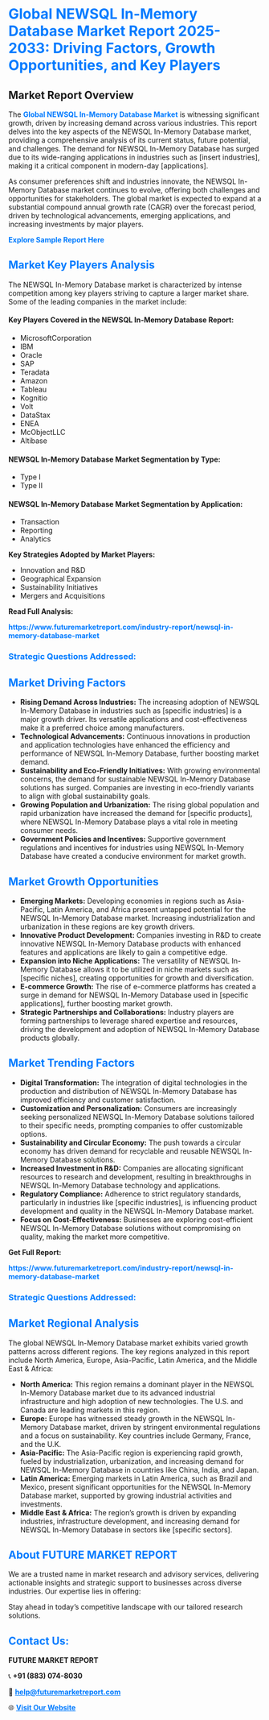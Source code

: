 <h1 style="color: #007BFF;">Global NEWSQL In-Memory Database Market Report 2025-2033: Driving Factors, Growth Opportunities, and Key Players</h1>

<section id="overview">
<h2>Market Report Overview</h2>
<p>The <a href="https://www.futuremarketreport.com/industry-report/newsql-in-memory-database-market" style="color: #007BFF; text-decoration: none;"><strong>Global NEWSQL In-Memory Database Market</strong></a> is witnessing significant growth, driven by increasing demand across various industries. This report delves into the key aspects of the NEWSQL In-Memory Database market, providing a comprehensive analysis of its current status, future potential, and challenges. The demand for NEWSQL In-Memory Database has surged due to its wide-ranging applications in industries such as [insert industries], making it a critical component in modern-day [applications].</p>
<p>As consumer preferences shift and industries innovate, the NEWSQL In-Memory Database market continues to evolve, offering both challenges and opportunities for stakeholders. The global market is expected to expand at a substantial compound annual growth rate (CAGR) over the forecast period, driven by technological advancements, emerging applications, and increasing investments by major players.</p>
</section>

<section id="overview">
<p><a href="https://www.futuremarketreport.com/request-sample/reportId=35773" style="color: #007BFF; text-decoration: none;"><strong>Explore Sample Report Here</strong></a></p>
</section>

<section id="key-players">
<h2 style="color: #007BFF;">Market Key Players Analysis</h2>
<p>The NEWSQL In-Memory Database market is characterized by intense competition among key players striving to capture a larger market share. Some of the leading companies in the market include:</p>
<h4>Key Players Covered in the NEWSQL In-Memory Database Report:</h4>
<ul><li>MicrosoftCorporation</li><li>IBM</li><li>Oracle</li><li>SAP</li><li>Teradata</li><li>Amazon</li><li>Tableau</li><li>Kognitio</li><li>Volt</li><li>DataStax</li><li>ENEA</li><li>McObjectLLC</li><li>Altibase</li></ul>
<h4>NEWSQL In-Memory Database Market Segmentation by Type:</h4>
<ul><li>Type I</li><li>Type II</li></ul>

<h4>NEWSQL In-Memory Database Market Segmentation by Application:</h4>
<ul><li>Transaction</li><li>Reporting</li><li>Analytics</li></ul>
<p><strong>Key Strategies Adopted by Market Players:</strong></p>
<ul>
<li>Innovation and R&D</li>
<li>Geographical Expansion</li>
<li>Sustainability Initiatives</li>
<li>Mergers and Acquisitions</li>
</ul>
</section>

<section>
<p><strong>Read Full Analysis: </strong></p><a href="https://www.futuremarketreport.com/industry-report/newsql-in-memory-database-market" style="color: #007BFF; text-decoration: none;"><strong>https://www.futuremarketreport.com/industry-report/newsql-in-memory-database-market</strong></a>
<h3 style="color: #007BFF;">Strategic Questions Addressed:</h3>
</section>

<section id="driving-factors">
<h2 style="color: #007BFF;">Market Driving Factors</h2>
<ul>
<li><strong>Rising Demand Across Industries:</strong> The increasing adoption of NEWSQL In-Memory Database in industries such as [specific industries] is a major growth driver. Its versatile applications and cost-effectiveness make it a preferred choice among manufacturers.</li>
<li><strong>Technological Advancements:</strong> Continuous innovations in production and application technologies have enhanced the efficiency and performance of NEWSQL In-Memory Database, further boosting market demand.</li>
<li><strong>Sustainability and Eco-Friendly Initiatives:</strong> With growing environmental concerns, the demand for sustainable NEWSQL In-Memory Database solutions has surged. Companies are investing in eco-friendly variants to align with global sustainability goals.</li>
<li><strong>Growing Population and Urbanization:</strong> The rising global population and rapid urbanization have increased the demand for [specific products], where NEWSQL In-Memory Database plays a vital role in meeting consumer needs.</li>
<li><strong>Government Policies and Incentives:</strong> Supportive government regulations and incentives for industries using NEWSQL In-Memory Database have created a conducive environment for market growth.</li>
</ul>
</section>

<section id="growth-opportunities">
<h2 style="color: #007BFF;">Market Growth Opportunities</h2>
<ul>
<li><strong>Emerging Markets:</strong> Developing economies in regions such as Asia-Pacific, Latin America, and Africa present untapped potential for the NEWSQL In-Memory Database market. Increasing industrialization and urbanization in these regions are key growth drivers.</li>
<li><strong>Innovative Product Development:</strong> Companies investing in R&D to create innovative NEWSQL In-Memory Database products with enhanced features and applications are likely to gain a competitive edge.</li>
<li><strong>Expansion into Niche Applications:</strong> The versatility of NEWSQL In-Memory Database allows it to be utilized in niche markets such as [specific niches], creating opportunities for growth and diversification.</li>
<li><strong>E-commerce Growth:</strong> The rise of e-commerce platforms has created a surge in demand for NEWSQL In-Memory Database used in [specific applications], further boosting market growth.</li>
<li><strong>Strategic Partnerships and Collaborations:</strong> Industry players are forming partnerships to leverage shared expertise and resources, driving the development and adoption of NEWSQL In-Memory Database products globally.</li>
</ul>
</section>

<section id="trending-factors">
<h2 style="color: #007BFF;">Market Trending Factors</h2>
<ul>
<li><strong>Digital Transformation:</strong> The integration of digital technologies in the production and distribution of NEWSQL In-Memory Database has improved efficiency and customer satisfaction.</li>
<li><strong>Customization and Personalization:</strong> Consumers are increasingly seeking personalized NEWSQL In-Memory Database solutions tailored to their specific needs, prompting companies to offer customizable options.</li>
<li><strong>Sustainability and Circular Economy:</strong> The push towards a circular economy has driven demand for recyclable and reusable NEWSQL In-Memory Database solutions.</li>
<li><strong>Increased Investment in R&D:</strong> Companies are allocating significant resources to research and development, resulting in breakthroughs in NEWSQL In-Memory Database technology and applications.</li>
<li><strong>Regulatory Compliance:</strong> Adherence to strict regulatory standards, particularly in industries like [specific industries], is influencing product development and quality in the NEWSQL In-Memory Database market.</li>
<li><strong>Focus on Cost-Effectiveness:</strong> Businesses are exploring cost-efficient NEWSQL In-Memory Database solutions without compromising on quality, making the market more competitive.</li>
</ul>
</section>

<section>
<p><strong>Get Full Report: </strong></p><a href="https://www.futuremarketreport.com/industry-report/newsql-in-memory-database-market" style="color: #007BFF; text-decoration: none;"><strong>https://www.futuremarketreport.com/industry-report/newsql-in-memory-database-market</strong></a>
<h3 style="color: #007BFF;">Strategic Questions Addressed:</h3>
</section>


<section id="regional-analysis">
<h2 style="color: #007BFF;">Market Regional Analysis</h2>
<p>The global NEWSQL In-Memory Database market exhibits varied growth patterns across different regions. The key regions analyzed in this report include North America, Europe, Asia-Pacific, Latin America, and the Middle East & Africa:</p>
<ul>
<li><strong>North America:</strong> This region remains a dominant player in the NEWSQL In-Memory Database market due to its advanced industrial infrastructure and high adoption of new technologies. The U.S. and Canada are leading markets in this region.</li>
<li><strong>Europe:</strong> Europe has witnessed steady growth in the NEWSQL In-Memory Database market, driven by stringent environmental regulations and a focus on sustainability. Key countries include Germany, France, and the U.K.</li>
<li><strong>Asia-Pacific:</strong> The Asia-Pacific region is experiencing rapid growth, fueled by industrialization, urbanization, and increasing demand for NEWSQL In-Memory Database in countries like China, India, and Japan.</li>
<li><strong>Latin America:</strong> Emerging markets in Latin America, such as Brazil and Mexico, present significant opportunities for the NEWSQL In-Memory Database market, supported by growing industrial activities and investments.</li>
<li><strong>Middle East & Africa:</strong> The region’s growth is driven by expanding industries, infrastructure development, and increasing demand for NEWSQL In-Memory Database in sectors like [specific sectors].</li>
</ul>
</section>

<footer>
<h2 style="color: #007BFF;">About FUTURE MARKET REPORT</h2>
<p>We are a trusted name in market research and advisory services, delivering actionable insights and strategic support to businesses across diverse industries. Our expertise lies in offering:</p>

<p>Stay ahead in today’s competitive landscape with our tailored research solutions.</p>

<h2 style="color: #007BFF;">Contact Us:</h2>
<p><strong>FUTURE MARKET REPORT</strong></p>
<p>📞 <strong>+91 (883) 074-8030</strong></p>
<p>📧 <strong><a href="mailto:help@futuremarketreport.com" style="color: #007BFF;">help@futuremarketreport.com</a></strong></p>
<p>🌐 <strong><a href="https://www.futuremarketreport.com/" style="color: #007BFF;">Visit Our Website</a></strong></p>
</footer>